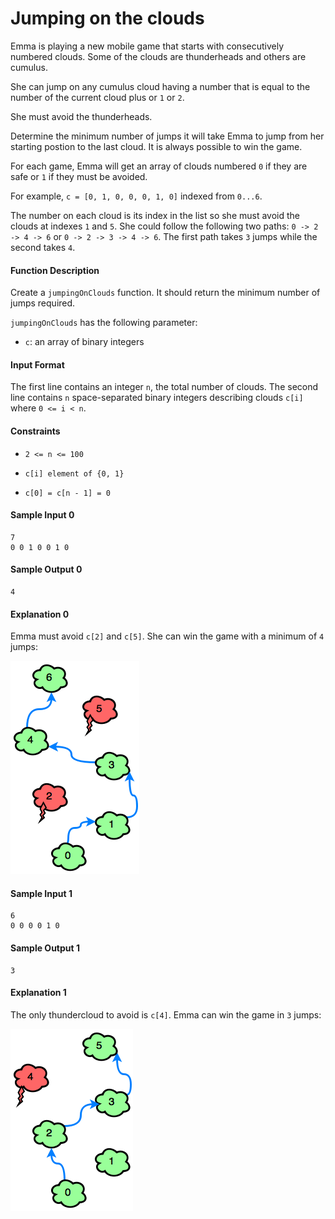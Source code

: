 # Jumping on the clouds

Emma is playing a new mobile game that starts with consecutively numbered clouds.
Some of the clouds are thunderheads and others are cumulus.

She can jump on any cumulus cloud having a number that is equal to the number
of the current cloud plus or `1` or `2`.

She must avoid the thunderheads.

Determine the minimum number of jumps it will take Emma to jump
from her starting postion to the last cloud.
It is always possible to win the game.

For each game, Emma will get an array of clouds numbered `0` if they are safe
or `1` if they must be avoided.

For example, `c = [0, 1, 0, 0, 0, 1, 0]` indexed from `0...6`.

The number on each cloud is its index in the list so she must avoid the clouds
at indexes `1` and `5`.
She could follow the following two paths:
`0 -> 2 -> 4 -> 6` or `0 -> 2 -> 3 -> 4 -> 6`.
The first path takes `3` jumps while the second takes `4`.


#### Function Description

Create a `jumpingOnClouds` function.
It should return the minimum number of jumps required.

`jumpingOnClouds` has the following parameter:

- `c`: an array of binary integers


#### Input Format

The first line contains an integer `n`, the total number of clouds.
The second line contains `n` space-separated binary integers describing clouds
`c[i]` where `0 <= i < n`.

#### Constraints

- `2 <= n <= 100`

- `c[i] element of {0, 1}`

- `c[0] = c[n - 1] = 0`


#### Sample Input 0

```
7
0 0 1 0 0 1 0
```

#### Sample Output 0

```
4
```

#### Explanation 0

Emma must avoid `c[2]` and `c[5]`.
She can win the game with a minimum of `4` jumps:

![Example1](img/jumping-on-the-clouds-1.png "Example 1")


#### Sample Input 1

```
6
0 0 0 0 1 0
```

#### Sample Output 1

```
3
```

#### Explanation 1

The only thundercloud to avoid is `c[4]`. Emma can win the game in `3` jumps:

![Example2](img/jumping-on-the-clouds-2.png "Example 2")

